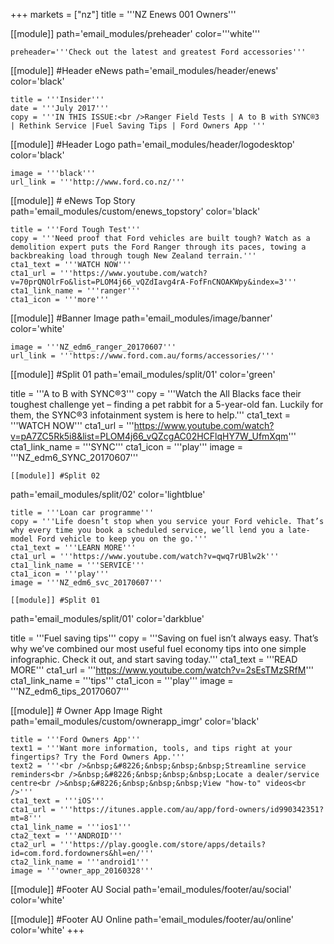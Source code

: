 +++
markets = ["nz"]
title = '''NZ Enews 001 Owners'''

[[module]]
path='email_modules/preheader'
color='''white'''

	preheader='''Check out the latest and greatest Ford accessories'''

[[module]] #Header eNews 
path='email_modules/header/enews'
color='black'

	title = '''Insider'''
	date = '''July 2017'''
	copy = '''IN THIS ISSUE:<br />Ranger Field Tests | A to B with SYNC®3 | Rethink Service |Fuel Saving Tips | Ford Owners App '''


[[module]] #Header Logo
path='email_modules/header/logodesktop'
color='black'

	image = '''black'''
	url_link = '''http://www.ford.co.nz/'''

[[module]] # eNews Top Story 
path='email_modules/custom/enews_topstory'
color='black'

	title = '''Ford Tough Test'''
	copy = '''Need proof that Ford vehicles are built tough? Watch as a demolition expert puts the Ford Ranger through its paces, towing a backbreaking load through tough New Zealand terrain.'''
	cta1_text = '''WATCH NOW'''
	cta1_url = '''https://www.youtube.com/watch?v=70prQNOlrFo&list=PLOM4j66_vQZdIavg4rA-FofFnCNOAKWpy&index=3'''
	cta1_link_name = '''ranger'''
	cta1_icon = '''more'''


[[module]] #Banner Image 
path='email_modules/image/banner'
color='white'

	image = '''NZ_edm6_ranger_20170607'''
	url_link = '''https://www.ford.com.au/forms/accessories/'''


[[module]] #Split 01 
path='email_modules/split/01'
color='green'

title = '''A to B with SYNC®3'''
	copy = '''Watch the All Blacks face their toughest challenge yet – finding a pet rabbit for a 5-year-old fan. Luckily for them, the SYNC®3 infotainment system is here to help.'''
	cta1_text = '''WATCH NOW'''
	cta1_url = '''https://www.youtube.com/watch?v=pA7ZC5Rk5i8&list=PLOM4j66_vQZcgAC02HCFlqHY7W_UfmXqm'''
	cta1_link_name = '''SYNC'''
	cta1_icon = '''play'''
	image = '''NZ_edm6_SYNC_20170607'''


	[[module]] #Split 02
path='email_modules/split/02'
color='lightblue'

	title = '''Loan car programme'''
	copy = '''Life doesn’t stop when you service your Ford vehicle. That’s why every time you book a scheduled service, we’ll lend you a late-model Ford vehicle to keep you on the go.'''
	cta1_text = '''LEARN MORE'''
	cta1_url = '''https://www.youtube.com/watch?v=qwq7rUBlw2k'''
	cta1_link_name = '''SERVICE'''
	cta1_icon = '''play'''
	image = '''NZ_edm6_svc_20170607'''

	[[module]] #Split 01 
path='email_modules/split/01'
color='darkblue'

title = '''Fuel saving tips'''
	copy = '''Saving on fuel isn’t always easy. That’s why we’ve combined our most useful fuel economy tips into one simple infographic. Check it out, and start saving today.'''
	cta1_text = '''READ MORE'''
	cta1_url = '''https://www.youtube.com/watch?v=2sEsTMzSRfM'''
	cta1_link_name = '''tips'''
	cta1_icon = '''play'''
	image = '''NZ_edm6_tips_20170607'''


[[module]] # Owner App Image Right
path='email_modules/custom/ownerapp_imgr'
color='black'

	title = '''Ford Owners App'''
	text1 = '''Want more information, tools, and tips right at your fingertips? Try the Ford Owners App.'''
	text2 = '''<br />&nbsp;&#8226;&nbsp;&nbsp;&nbsp;Streamline service reminders<br />&nbsp;&#8226;&nbsp;&nbsp;&nbsp;Locate a dealer/service centre<br />&nbsp;&#8226;&nbsp;&nbsp;&nbsp;View "how-to" videos<br />'''
	cta1_text = '''iOS'''
	cta1_url = '''https://itunes.apple.com/au/app/ford-owners/id990342351?mt=8'''
	cta1_link_name = '''ios1'''
	cta2_text = '''ANDROID'''
	cta2_url = '''https://play.google.com/store/apps/details?id=com.ford.fordowners&hl=en/'''
	cta2_link_name = '''android1'''
	image = '''owner_app_20160328'''

[[module]] #Footer AU Social
path='email_modules/footer/au/social'
color='white'


[[module]] #Footer AU Online
path='email_modules/footer/au/online'
color='white'
+++
